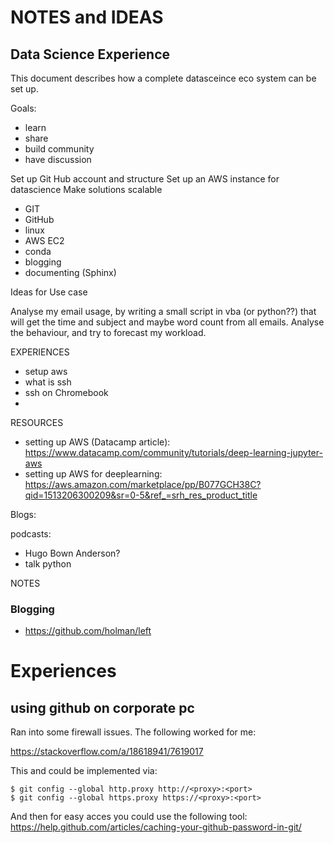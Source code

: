 # NOTES and IDEAS

## Data Science Experience

This document describes how a complete datasceince eco system can be set up.

Goals:
- learn
- share
- build community
- have discussion


Set up Git Hub account and structure
Set up an AWS instance for datascience
Make solutions scalable


* GIT
* GitHub
* linux
* AWS EC2
* conda
* blogging
* documenting (Sphinx)

Ideas for Use case

Analyse my email usage, by writing a small script in vba (or python??) that will
get the time and subject and maybe word count from all emails.
Analyse the behaviour, and try to forecast my workload.


EXPERIENCES

* setup aws
* what is ssh
* ssh on Chromebook
*




RESOURCES
* setting up AWS (Datacamp article): <https://www.datacamp.com/community/tutorials/deep-learning-jupyter-aws>
* setting up AWS for deeplearning: <https://aws.amazon.com/marketplace/pp/B077GCH38C?qid=1513206300209&sr=0-5&ref_=srh_res_product_title>


Blogs:

podcasts:
* Hugo Bown Anderson?
* talk python



NOTES

### Blogging
* https://github.com/holman/left



# Experiences

## using github on corporate pc
Ran into some firewall issues.
The following worked for me:


<https://stackoverflow.com/a/18618941/7619017>

This and could be implemented via:

```
$ git config --global http.proxy http://<proxy>:<port>
$ git config --global https.proxy https://<proxy>:<port>
```

And then for easy acces you could use the following tool:
<https://help.github.com/articles/caching-your-github-password-in-git/>
